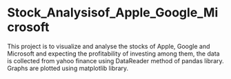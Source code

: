 # Stock_Analysisof_Apple_Google_Microsoft
This project is to visualize and analyse the stocks of Apple, Google and Microsoft and expecting the profitability of investing among them, the data is collected from yahoo finance using DataReader method of pandas library. Graphs are plotted using matplotlib library.
